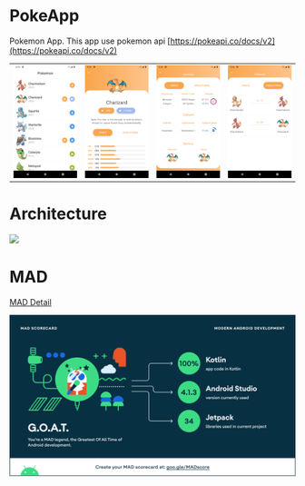 # PokeApp

Pokemon App. This app use pokemon api [https://pokeapi.co/docs/v2](https://pokeapi.co/docs/v2)

<table style="border-color:white;border-collapse:collapse;">
<tr style="border:none;">
<td style="border:none;"><img src="images/ss_1.png" style="zoom:25%;"/></td>
<td style="border:none;"><img src="images/ss_2.png" style="zoom:25%;"/></td>
<td style="border:none;"><img src="images/ss_3.png" style="zoom:25%;"/></td>
<td style="border:none;"><img src="images/ss_4.png" style="zoom:25%;"/></td>
</tr>
</table>




# Architecture

<img src="https://developer.android.com/topic/libraries/architecture/images/final-architecture.png"/>



# MAD

[MAD Detail](https://madscorecard.withgoogle.com/scorecard/share/1583341189/)

<img src="images/mad_summary.png"/>